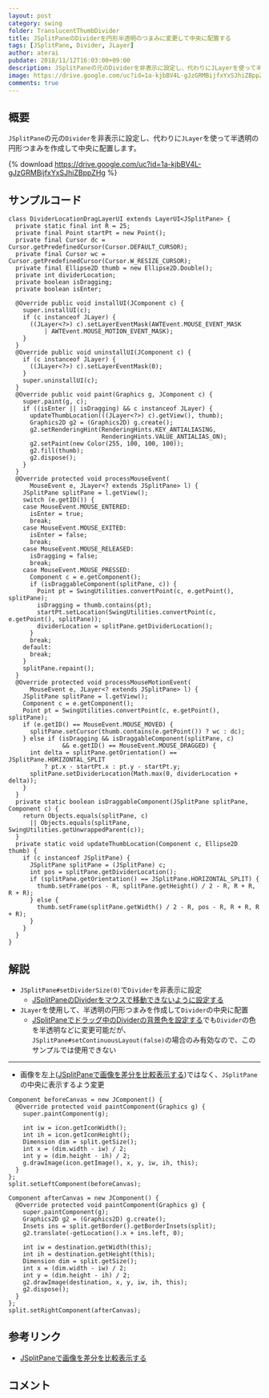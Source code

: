 ```yaml
---
layout: post
category: swing
folder: TranslucentThumbDivider
title: JSplitPaneのDividerを円形半透明のつまみに変更して中央に配置する
tags: [JSplitPane, Divider, JLayer]
author: aterai
pubdate: 2018/11/12T16:03:00+09:00
description: JSplitPaneの元のDividerを非表示に設定し、代わりにJLayerを使って半透明の円形つまみを作成して中央に配置します。
image: https://drive.google.com/uc?id=1a-kjbBV4L-gJzGRMBijfxYxSJhiZBppZHg
comments: true
---
```

## 概要
`JSplitPane`の元の`Divider`を非表示に設定し、代わりに`JLayer`を使って半透明の円形つまみを作成して中央に配置します。

{% download https://drive.google.com/uc?id=1a-kjbBV4L-gJzGRMBijfxYxSJhiZBppZHg %}

## サンプルコード
<pre class="prettyprint"><code>class DividerLocationDragLayerUI extends LayerUI&lt;JSplitPane&gt; {
  private static final int R = 25;
  private final Point startPt = new Point();
  private final Cursor dc = Cursor.getPredefinedCursor(Cursor.DEFAULT_CURSOR);
  private final Cursor wc = Cursor.getPredefinedCursor(Cursor.W_RESIZE_CURSOR);
  private final Ellipse2D thumb = new Ellipse2D.Double();
  private int dividerLocation;
  private boolean isDragging;
  private boolean isEnter;

  @Override public void installUI(JComponent c) {
    super.installUI(c);
    if (c instanceof JLayer) {
      ((JLayer&lt;?&gt;) c).setLayerEventMask(AWTEvent.MOUSE_EVENT_MASK
          | AWTEvent.MOUSE_MOTION_EVENT_MASK);
    }
  }
  @Override public void uninstallUI(JComponent c) {
    if (c instanceof JLayer) {
      ((JLayer&lt;?&gt;) c).setLayerEventMask(0);
    }
    super.uninstallUI(c);
  }
  @Override public void paint(Graphics g, JComponent c) {
    super.paint(g, c);
    if ((isEnter || isDragging) &amp;&amp; c instanceof JLayer) {
      updateThumbLocation(((JLayer&lt;?&gt;) c).getView(), thumb);
      Graphics2D g2 = (Graphics2D) g.create();
      g2.setRenderingHint(RenderingHints.KEY_ANTIALIASING,
                          RenderingHints.VALUE_ANTIALIAS_ON);
      g2.setPaint(new Color(255, 100, 100, 100));
      g2.fill(thumb);
      g2.dispose();
    }
  }
  @Override protected void processMouseEvent(
      MouseEvent e, JLayer&lt;? extends JSplitPane&gt; l) {
    JSplitPane splitPane = l.getView();
    switch (e.getID()) {
    case MouseEvent.MOUSE_ENTERED:
      isEnter = true;
      break;
    case MouseEvent.MOUSE_EXITED:
      isEnter = false;
      break;
    case MouseEvent.MOUSE_RELEASED:
      isDragging = false;
      break;
    case MouseEvent.MOUSE_PRESSED:
      Component c = e.getComponent();
      if (isDraggableComponent(splitPane, c)) {
        Point pt = SwingUtilities.convertPoint(c, e.getPoint(), splitPane);
        isDragging = thumb.contains(pt);
        startPt.setLocation(SwingUtilities.convertPoint(c, e.getPoint(), splitPane));
        dividerLocation = splitPane.getDividerLocation();
      }
      break;
    default:
      break;
    }
    splitPane.repaint();
  }
  @Override protected void processMouseMotionEvent(
      MouseEvent e, JLayer&lt;? extends JSplitPane&gt; l) {
    JSplitPane splitPane = l.getView();
    Component c = e.getComponent();
    Point pt = SwingUtilities.convertPoint(c, e.getPoint(), splitPane);
    if (e.getID() == MouseEvent.MOUSE_MOVED) {
      splitPane.setCursor(thumb.contains(e.getPoint()) ? wc : dc);
    } else if (isDragging &amp;&amp; isDraggableComponent(splitPane, c)
               &amp;&amp; e.getID() == MouseEvent.MOUSE_DRAGGED) {
      int delta = splitPane.getOrientation() == JSplitPane.HORIZONTAL_SPLIT
          ? pt.x - startPt.x : pt.y - startPt.y;
      splitPane.setDividerLocation(Math.max(0, dividerLocation + delta));
    }
  }
  private static boolean isDraggableComponent(JSplitPane splitPane, Component c) {
    return Objects.equals(splitPane, c)
      || Objects.equals(splitPane, SwingUtilities.getUnwrappedParent(c));
  }
  private static void updateThumbLocation(Component c, Ellipse2D thumb) {
    if (c instanceof JSplitPane) {
      JSplitPane splitPane = (JSplitPane) c;
      int pos = splitPane.getDividerLocation();
      if (splitPane.getOrientation() == JSplitPane.HORIZONTAL_SPLIT) {
        thumb.setFrame(pos - R, splitPane.getHeight() / 2 - R, R + R, R + R);
      } else {
        thumb.setFrame(splitPane.getWidth() / 2 - R, pos - R, R + R, R + R);
      }
    }
  }
}
</code></pre>

## 解説
- `JSplitPane#setDividerSize(0)`で`Divider`を非表示に設定
    - [JSplitPaneのDividerをマウスで移動できないように設定する](https://ateraimemo.com/Swing/FixedDividerSplitPane.html)
- `JLayer`を使用して、半透明の円形つまみを作成して`Divider`の中央に配置
    - [JSplitPaneでドラッグ中のDividerの背景色を設定する](https://ateraimemo.com/Swing/DividerDraggingColor.html)でも`Divider`の色を半透明などに変更可能だが、`JSplitPane#setContinuousLayout(false)`の場合のみ有効なので、このサンプルでは使用できない

<!-- dummy comment line for breaking list -->

- - - -
- 画像を左上([JSplitPaneで画像を差分を比較表示する](https://ateraimemo.com/Swing/ImageComparisonSplitPane.html))ではなく、`JSplitPane`の中央に表示するよう変更

<!-- dummy comment line for breaking list -->

<pre class="prettyprint"><code>Component beforeCanvas = new JComponent() {
  @Override protected void paintComponent(Graphics g) {
    super.paintComponent(g);

    int iw = icon.getIconWidth();
    int ih = icon.getIconHeight();
    Dimension dim = split.getSize();
    int x = (dim.width - iw) / 2;
    int y = (dim.height - ih) / 2;
    g.drawImage(icon.getImage(), x, y, iw, ih, this);
  }
};
split.setLeftComponent(beforeCanvas);

Component afterCanvas = new JComponent() {
  @Override protected void paintComponent(Graphics g) {
    super.paintComponent(g);
    Graphics2D g2 = (Graphics2D) g.create();
    Insets ins = split.getBorder().getBorderInsets(split);
    g2.translate(-getLocation().x + ins.left, 0);

    int iw = destination.getWidth(this);
    int ih = destination.getHeight(this);
    Dimension dim = split.getSize();
    int x = (dim.width - iw) / 2;
    int y = (dim.height - ih) / 2;
    g2.drawImage(destination, x, y, iw, ih, this);
    g2.dispose();
  }
};
split.setRightComponent(afterCanvas);
</code></pre>

## 参考リンク
- [JSplitPaneで画像を差分を比較表示する](https://ateraimemo.com/Swing/ImageComparisonSplitPane.html)

<!-- dummy comment line for breaking list -->

## コメント
